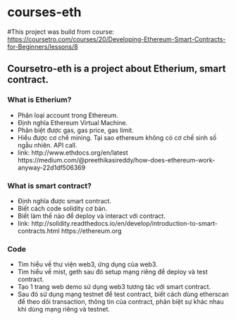 # courses-eth
#This project was build from course: https://coursetro.com/courses/20/Developing-Ethereum-Smart-Contracts-for-Beginners/lessons/8

## Coursetro-eth is a project about Etherium, smart contract.

### What is Etherium?
<ul>
  <li>Phân loại account trong Ethereum.</li>
  <li>Định nghĩa Ethereum Virtual Machine.</li>
  <li>Phân biệt được gas, gas price, gas limit.</li>
  <li>Hiểu được cơ chế mining. Tại sao ethereum không có cơ chế sinh số ngẫu nhiên. API call.</li>
  <li>link: http://www.ethdocs.org/en/latest
            https://medium.com/@preethikasireddy/how-does-ethereum-work-anyway-22d1df506369</li>
</ul>

### What is smart contract?
<ul>
  <li>Định nghĩa được smart contract.</li>
  <li>Biết cách code solidity cơ bản.</li>
  <li>Biết làm thế nào để deploy và interact với contract.</li>
  <li>link: http://solidity.readthedocs.io/en/develop/introduction-to-smart-contracts.html
            https://ethereum.org</li>
</ul>

### Code
<ul>
  <li>Tìm hiểu về thư viện web3, ứng dụng của web3.</li>
  <li>Tìm hiểu về mist, geth sau đó setup mạng riêng để deploy và test contract.</li>
  <li>Tạo 1 trang web demo sử dụng web3 tương tác với smart contract.</li>
  <li>Sau đó sử dụng mạng testnet để test contract, biết cách dùng etherscan để theo dõi transaction, thông tin của contract, phân biệt sự khác nhau khi dùng mạng riêng và testnet.</li>
</ul>